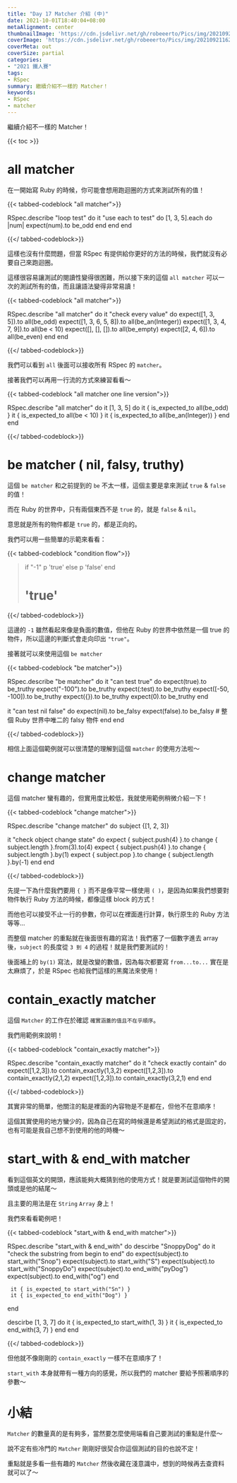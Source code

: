 ```yaml
---
title: "Day 17 Matcher 介紹 (中)"
date: 2021-10-01T18:40:04+08:00
metaAlignment: center
thumbnailImage: 'https://cdn.jsdelivr.net/gh/robeeerto/Pics/img/202109211620030.png'
coverImage: 'https://cdn.jsdelivr.net/gh/robeeerto/Pics/img/202109211620030.png' 
coverMeta: out
coverSize: partial
categories:
- "2021 鐵人賽"
tags:
- RSpec
summary: 繼續介紹不一樣的 Matcher！
keywords:
- RSpec
- matcher
---
```


繼續介紹不一樣的 Matcher！
<!--more-->
{{< toc >}}
# all matcher

在一開始寫 Ruby 的時候，你可能會想用跑迴圈的方式來測試所有的值！

{{< tabbed-codeblock "all matcher">}}
<!-- tab ruby -->
RSpec.describe "loop test" do
  it "use each to test" do
    [1, 3, 5].each do |num|
      expect(num).to be_odd
    end
  end
end
<!-- endtab -->
{{</ tabbed-codeblock>}}

這樣也沒有什麼問題，但當 RSpec 有提供給你更好的方法的時候，我們就沒有必要自己來跑迴圈。

這樣很容易讓測試的閱讀性變得很困難，所以接下來的這個 `all matcher` 可以一次的測試所有的值，而且讓語法變得非常易讀！


{{< tabbed-codeblock "all matcher">}}
<!-- tab ruby -->
RSpec.describe "all matcher" do
  it "check every value" do
    expect([1, 3, 5]).to all(be_odd)
    expect([1, 3, 6, 5, 8]).to all(be_an(Integer))
    expect([1, 3, 4, 7, 9]).to all(be < 10)
    expect([], [], []).to all(be_empty)
    expect([2, 4, 6]).to all(be_even)
  end
end
<!-- endtab -->
{{</ tabbed-codeblock>}}

我們可以看到 `all` 後面可以接收所有 RSpec 的 `matcher`。

接著我們可以再用一行流的方式來練習看看～

{{< tabbed-codeblock "all matcher one line version">}}
<!-- tab ruby -->
RSpec.describe "all matcher" do
  it [1, 3, 5] do
    it { is_expected_to all(be_odd) }
    it { is_expected_to all(be < 10) }
    it { is_expected_to all(be_an(Integer)) }
  end
end
<!-- endtab -->
{{</ tabbed-codeblock>}}

# be matcher ( nil, falsy, truthy)

這個 `be matcher` 和之前提到的 `be` 不太一樣，這個主要是拿來測試 `true` & `false` 的值！

而在 Ruby 的世界中，只有兩個東西不是 `true` 的，就是 `false` & `nil`。

意思就是所有的物件都是 `true` 的，都是正向的。

我們可以用一些簡單的示範來看看：

{{< tabbed-codeblock "condition flow">}}
<!-- tab ruby -->
> if "-1"
> p 'true'
> else
> p 'false'
> end
> # 'true'
<!-- endtab -->
{{</ tabbed-codeblock>}}

這邊的 `-1` 雖然看起來像是負面的數值，但他在 Ruby 的世界中依然是一個 true 的物件，所以這邊的判斷式會走向印出 `"true"`。

接著就可以來使用這個 `be matcher`

{{< tabbed-codeblock "be matcher">}}
<!-- tab ruby -->
RSpec.describe "be matcher" do
  it "can test true" do
    expect(true).to be_truthy
    expect("-100").to be_truthy
    expect(:test).to be_truthy
    expect([-50, -100]).to be_truthy
    expect({}).to be_truthy
    expect(0).to be_truthy
  end
  
  it "can test nil false" do
    expect(nil).to be_falsy
    expect(false).to be_falsy
    # 整個 Ruby 世界中唯二的 falsy 物件
  end
end
<!-- endtab -->
{{</ tabbed-codeblock>}}

相信上面這個範例就可以很清楚的理解到這個 `matcher` 的使用方法啦～

# change matcher

這個 matcher 蠻有趣的，但實用度比較低，我就使用範例稍微介紹一下！

{{< tabbed-codeblock "change matcher">}}
<!-- tab ruby -->
RSpec.describe "change matcher" do
  subject {[1, 2, 3]}
  
  it "check object change state" do
    expect { subject.push(4) }.to change { subject.length }.from(3).to(4)
    expect { subject.push(4) }.to change { subject.length }.by(1)
    expect { subject.pop }.to change { subject.length }.by(-1)
  end
end
<!-- endtab -->
{{</ tabbed-codeblock>}}

先提一下為什麼我們要用 `{ }` 而不是像平常一樣使用 `( )`，是因為如果我們想要對物件執行 Ruby 方法的時候，都像這樣 block 的方式！

而他也可以接受不止一行的參數，你可以在裡面進行計算，執行原生的 Ruby 方法等等...

而整個 matcher 的重點就在後面很有趣的寫法！我們塞了一個數字進去 array 後，`subject` 的長度從 `3 到 4` 的過程！就是我們要測試的！

後面補上的 `by(1)` 寫法，就是改變的數值，因為每次都要寫 `from...to...` 實在是太麻煩了，於是 RSpec 也給我們這樣的黑魔法來使用！

# contain_exactly matcher

這個 `Matcher` 的工作在於確認 `確實涵蓋的值且不在乎順序`。

我們用範例來說明！

{{< tabbed-codeblock "contain_exactly matcher">}}
<!-- tab ruby -->
RSpec.describe "contain_exactly matcher" do
  it "check exactly contain" do
    expect([1,2,3]).to contain_exactly(1,3,2)
    expect([1,2,3]).to contain_exactly(2,1,2)
    expect([1,2,3]).to contain_exactly(3,2,1)
  end
end
<!-- endtab -->
{{</ tabbed-codeblock>}}

其實非常的簡單，他關注的點是裡面的內容物是不是都在，但他不在意順序！

這個其實使用的地方蠻少的，因為自己在寫的時候還是希望測試的格式是固定的，也有可能是我自己想不到使用的他的時機～

# start_with & end_with matcher

看到這個英文的開頭，應該能夠大概猜到他的使用方式！就是要測試這個物件的開頭或是他的結尾～

且主要的用法是在 `String` `Array` 身上！

我們來看看範例吧！

{{< tabbed-codeblock "start_with & end_with matcher">}}
<!-- tab ruby -->
RSpec.describe "start_with & end_with" do
   descirbe "SnoppyDog" do
     it "check the substring from begin to end" do
       expect(subject).to start_with("Snop")
       expect(subject).to start_with("S")
       expect(subject).to start_with("SnoppyDo")
       expect(subject).to end_with("pyDog")
       expect(subject).to end_with("og")
     end
     
     it { is_expected_to start_with("Sn") }
     it { is_expected_to end_with("Dog") }
   end
   
   descirbe [1, 3, 7] do
     it { is_expected_to start_with(1, 3) }
     it { is_expected_to end_with(3, 7) }
   end
end
<!-- endtab -->
{{</ tabbed-codeblock>}}

但他就不像剛剛的 `contain_exactly` 一樣不在意順序了！

`start_with` 本身就帶有一種方向的感覺，所以我們的 matcher 要給予照著順序的參數～

# 小結

`Matcher` 的數量真的是有夠多，當然要怎麼使用端看自己要測試的重點是什麼～

說不定有些冷門的 `Matcher` 剛剛好很契合你這個測試的目的也說不定！

重點就是多看一些有趣的 `Matcher` 然後收藏在淺意識中，想到的時候再去查資料就可以了～





